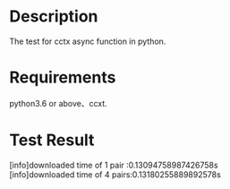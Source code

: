 # Description
The test for cctx async function in python.
# Requirements
python3.6 or above、ccxt.
# Test Result
[info]downloaded time of 1 pair :0.13094758987426758s<br>
[info]downloaded time of 4 pairs:0.13180255889892578s
